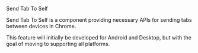 Send Tab To Self

Send Tab To Self is a component providing necessary APIs for sending tabs
between devices in Chrome.

This feature will initially be developed for Android and Desktop, but with the
goal of moving to supporting all platforms.

